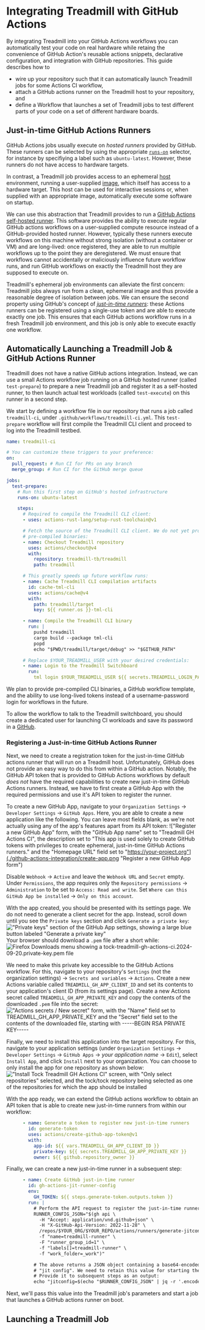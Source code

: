 # Integrating Treadmill with GitHub Actions

By integrating Treadmill into your GitHub Actions workflows you can
automatically test your code on real hardware while retaing the convenience of
GitHub Action's reusable actions snippets, declarative configuration, and
integration with GitHub repositories. This guide describes how to

- wire up your repository such that it can automatically launch Treadmill jobs
  for some Actions CI workflow,
- attach a GitHub actions runner on the Treadmill host to your repository, and
- define a Workflow that launches a set of Treadmill jobs to test different
  parts of your code on a set of different hardware boards.

## Just-in-time GitHub Actions Runners

GitHub Actions jobs usually execute on _hosted runners_ provided by
GitHub. These runners can be selected by using the appropriate
[`runs-on`](https://docs.github.com/en/actions/writing-workflows/workflow-syntax-for-github-actions#jobsjob_idruns-on)
selector, for instance by specifiying a label such as `ubuntu-latest`. However,
these runners do not have access to hardware targets.

In contrast, a Treadmill job provides access to an ephemeral
[host](../introduction/terminology.md#host) environment, running a user-supplied
[image](../introduction/terminology.md#image), which itself has access to a
hardware target. This host can be used for interactive sessions or, when
supplied with an appropriate image, automatically execute some software on
startup.

We can use this abstraction that Treadmill provides to run a [GitHub Actions
self-hosted
runner](https://docs.github.com/en/actions/hosting-your-own-runners/managing-self-hosted-runners/about-self-hosted-runners). This
software provides the ability to execute regular GitHub actions workflows on a
user-supplied compute resource instead of a GitHub-provided hosted
runner. However, typically these runners execute workflows on this machine
without strong isolation (without a container or VM) and are long-lived: once
registered, they are able to run multiple workflows up to the point they are
deregistered. We must ensure that workflows cannot accidentally or maliciously
influence future workflow runs, and run GitHub workflows on exactly the
Treadmill host they are supposed to execute on.

Treadmill's ephemeral job environments can alleviate the first concern:
Treadmill jobs always run from a clean, ephemeral image and thus provide a
reasonable degree of isolation between jobs. We can ensure the second property
using GitHub's concept of [_just-in-time
runners_](https://github.blog/changelog/2023-06-02-github-actions-just-in-time-self-hosted-runners/):
these Actions runners can be registered using a single-use token and are able to
execute exactly one job. This ensures that each GitHub actions workflow runs in
a fresh Treadmill job environment, and this job is only able to execute exactly
one workflow.

## Automatically Launching a Treadmill Job & GitHub Actions Runner

Treadmill does not have a native GitHub actions integration. Instead, we can use
a small Actions workflow job running on a GitHub hosted runner (called
`test-prepare`) to prepare a new Treadmill job and register it as a self-hosted
runner, to then launch actual test workloads (called `test-execute`) on this
runner in a second step.

We start by defining a workflow file in our repository that runs a job called
`treadmill-ci`, under `.github/workflows/treadmill-ci.yml`. This `test-prepare`
workflow will first compile the Treadmill CLI client and proceed to log into the
Treadmill testbed.

```yaml
name: treadmill-ci

# You can customize these triggers to your preference:
on:
  pull_request: # Run CI for PRs on any branch
  merge_group: # Run CI for the GitHub merge queue

jobs:
  test-prepare:
    # Run this first step on GitHub's hosted infrastructure
    runs-on: ubuntu-latest

    steps:
	  # Required to compile the Treadmill CLI client:
      - uses: actions-rust-lang/setup-rust-toolchain@v1

      # Fetch the source of the Treadmill CLI client. We do not yet provide
	  # pre-compiled binaries:
      - name: Checkout Treadmill repository
        uses: actions/checkout@v4
        with:
          repository: treadmill-tb/treadmill
          path: treadmill

      # This greatly speeds up future workflow runs:
      - name: Cache Treadmill CLI compilation artifacts
        id: cache-tml-cli
        uses: actions/cache@v4
        with:
          path: treadmill/target
          key: ${{ runner.os }}-tml-cli

      - name: Compile the Treadmill CLI binary
        run: |
          pushd treadmill
          cargo build --package tml-cli
          popd
          echo "$PWD/treadmill/target/debug" >> "$GITHUB_PATH"

      # Replace $YOUR_TREADMILL_USER with your desired credentials:
      - name: Login to the Treadmill Switchboard
        run:
          tml login $YOUR_TREADMILL_USER ${{ secrets.TREADMILL_LOGIN_PASSWORD }}
```

<div class="warning"> We plan to provide pre-compiled CLI binaries, a GitHub
workflow template, and the ability to use long-lived tokens instead of a
username-password login for workflows in the future.</div>

To allow the workflow to talk to the Treadmill switchboard, you should create a
dedicated user for launching CI workloads and save its password in a
[GitHub](https://docs.github.com/en/actions/security-for-github-actions/security-guides/using-secrets-in-github-actions).

### Registering a Just-in-time GitHub Actions Runner

Next, we need to create a registration token for the just-in-time GitHub actions
runner that will run on a Treadmill host. Unfortunately, GitHub does not provide
an easy way to do this from within a GitHub action. Notably, the GitHub API
token that is provided to GitHub Actions workflows by default *does not* have
the required capabilities to create new just-in-time GitHub Actions
runners. Instead, we have to first create a GitHub App with the required
permissions and use it's API token to register the runner.

To create a new GitHub App, navigate to your `Organization Settings` →
`Developer Settings` → `GitHub Apps`. Here, you are able to create a new
application like the following. You can leave most fields blank, as we're not
actually using any of the app's features apart from its API token: !["Register a
new GitHub App" form, with the "GitHub App name" set to "Treadmill GH Actions
CI", the description set to "This app is used solely to create GitHub tokens
with privileges to create ephemeral, just-in-time GitHub Actions runners." and
the "Homepage URL" field set to
"https://your-project.org"](./github-actions-integration/create-app.png
"Register a new GitHub App form")

Disable `Webhook` → `Active` and leave the `Webhook URL` and `Secret`
empty. Under `Permissions`, the app requires only the `Repository permissions` →
`Administration` to be set to `Access: Read and write`. Set `Where can this
GitHub App be installed` → `Only on this account`.

With the app created, you should be presented with its settings page. We do not
need to generate a client secret for the app. Instead, scroll down until you see
the `Private keys` section and click `Generate a private key`: !["Private keys"
section of the GitHub App settings, showing a large blue button labeled
"Generate a private key"](./github-actions-integration/generate-private-key.png
"Generate a private key GitHub App settings form") Your browser should download
a `.pem` file after a short while: ![Firefox Downloads menu showing a
`tock-treadmill-gh-actions-ci.2024-09-20.private-key.pem`
file](./github-actions-integration/private-key-download.png "GitHub App private
key download")

We need to make this private key accessible to the GitHub Actions workflow. For
this, navigate to your repository's `Settings` (not the organization settings) →
`Secrets and variables` → `Actions`. Create a new Actions variable called
`TREADMILL_GH_APP_CLIENT_ID` and set its contents to your application's client
ID (from its settings page). Create a new Actions secret called
`TREADMILL_GH_APP_PRIVATE_KEY` and copy the contents of the downloaded `.pem`
file into the secret: !["Actions secrets / New secret" form, with the "Name"
field set to `TREADMILL_GH_APP_PRIVATE_KEY` and the "Secret" field set to the
contents of the downloaded file, starting with `-----BEGIN RSA PRIVATE
KEY-----`](./github-actions-integration/app-private-key-secret.png "GitHub App
private key download")

Finally, we need to install this application into the target repository. For
this, navigate to your application settings (under `Organization Settings` →
`Developer Settings` → `GitHub Apps` → _your application name_ → `Edit`), select
`Install App`, and click `Install` next to your organization. You can choose to
only install the app for one repository as shown below: !["Install Tock
Treadmill GH Actions CI" screen, with "Only select repositories" selected, and
the `tock/tock` repository being selected as one of the repositories for which
the app should be installed](./github-actions-integration/install-app.png
"GitHub App installation")

With the app ready, we can extend the GitHub actions workflow to obtain an API
token that is able to create new just-in-time runners from within our workflow:

```yaml
      - name: Generate a token to register new just-in-time runners
        id: generate-token
        uses: actions/create-github-app-token@v1
        with:
          app-id: ${{ vars.TREADMILL_GH_APP_CLIENT_ID }}
          private-key: ${{ secrets.TREADMILL_GH_APP_PRIVATE_KEY }}
          owner: ${{ github.repository_owner }}
```

Finally, we can create a new just-in-time runner in a subsequent step:
```yaml
      - name: Create GitHub just-in-time runner
        id: gh-actions-jit-runner-config
        env:
          GH_TOKEN: ${{ steps.generate-token.outputs.token }}
        run: |
		  # Perform the API request to register the just-in-time runner.
          RUNNER_CONFIG_JSON="$(gh api \
            -H "Accept: application/vnd.github+json" \
            -H "X-GitHub-Api-Version: 2022-11-28" \
            /repos/$YOUR_ORG/$YOUR_REPO/actions/runners/generate-jitconfig \
            -f "name=treadmill-runner" \
            -F "runner_group_id=1" \
            -f "labels[]=treadmill-runner" \
            -f "work_folder=_work")"

		  # The above returns a JSON object containing a base64-encoded
		  # "jit config". We need to retain this value for starting the runner.
		  # Provide it to subsequent steps as an output:
		  echo "jitconfig=$(echo "$RUNNER_CONFIG_JSON" | jq -r '.encoded_jit_config')"
```

Next, we'll pass this value into the Treadmill job's parameters and start a job
that launches a GitHub actions runner on boot.

## Launching a Treadmill Job
